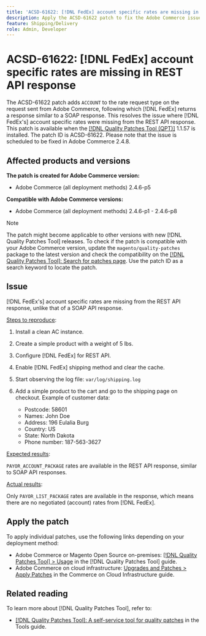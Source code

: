 ```yaml
---
title: 'ACSD-61622: [!DNL FedEx] account specific rates are missing in REST API response'
description: Apply the ACSD-61622 patch to fix the Adobe Commerce issue where [!DNL FedEx] account specific rates are missing from the REST API response.
feature: Shipping/Delivery
role: Admin, Developer
---
```

# ACSD-61622: [!DNL FedEx] account specific rates are missing in REST API response

The ACSD-61622 patch adds `ACCOUNT` to the rate request type on the request sent from Adobe Commerce, following which [!DNL FedEx] returns a response similar to a SOAP response. This resolves the issue where [!DNL FedEx's] account specific rates were missing from the REST API response. This patch is available when the [[!DNL Quality Patches Tool (QPT)]](/help/tools/quality-patches-tool/quality-patches-tool-to-self-serve-quality-patches.md) 1.1.57 is installed. The patch ID is ACSD-61622. Please note that the issue is scheduled to be fixed in Adobe Commerce 2.4.8.

## Affected products and versions

**The patch is created for Adobe Commerce version:**

* Adobe Commerce (all deployment methods) 2.4.6-p5

**Compatible with Adobe Commerce versions:**

* Adobe Commerce (all deployment methods) 2.4.6-p1 - 2.4.6-p8

>[!NOTE]
>
>The patch might become applicable to other versions with new [!DNL Quality Patches Tool] releases. To check if the patch is compatible with your Adobe Commerce version, update the `magento/quality-patches` package to the latest version and check the compatibility on the [[!DNL Quality Patches Tool]: Search for patches page](https://experienceleague.adobe.com/tools/commerce-quality-patches/index.html). Use the patch ID as a search keyword to locate the patch.

## Issue

[!DNL FedEx's] account specific rates are missing from the REST API response, unlike that of a SOAP API response.

<u>Steps to reproduce</u>:

1. Install a clean AC instance.
1. Create a simple product with a weight of 5 lbs.
1. Configure [!DNL FedEx] for REST API.
1. Enable [!DNL FedEx] shipping method and clear the cache.
1. Start observing the log file: `var/log/shipping.log`
1. Add a simple product to the cart and go to the shipping page on checkout. Example of customer data:
    
    * Postcode: 58601
    * Names: John Doe
    * Address: 196 Eulalia Burg
    * Country: US
    * State: North Dakota
    * Phone number: 187-563-3627

<u>Expected results</u>:

`PAYOR_ACCOUNT_PACKAGE` rates are available in the REST API response, similar to SOAP API responses.

<u>Actual results</u>:

Only `PAYOR_LIST_PACKAGE` rates are available in the response, which means there are no negotiated (account) rates from [!DNL FedEx].

## Apply the patch

To apply individual patches, use the following links depending on your deployment method:

* Adobe Commerce or Magento Open Source on-premises: [[!DNL Quality Patches Tool] > Usage](/help/tools/quality-patches-tool/usage.md) in the [!DNL Quality Patches Tool] guide.
* Adobe Commerce on cloud infrastructure: [Upgrades and Patches > Apply Patches](https://experienceleague.adobe.com/docs/commerce-cloud-service/user-guide/develop/upgrade/apply-patches.html) in the Commerce on Cloud Infrastructure guide.

## Related reading

To learn more about [!DNL Quality Patches Tool], refer to:

* [[!DNL Quality Patches Tool]: A self-service tool for quality patches](/help/tools/quality-patches-tool/quality-patches-tool-to-self-serve-quality-patches.md) in the Tools guide.
